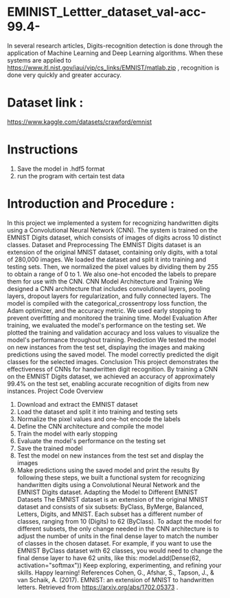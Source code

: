 # EMINIST_Lettter_dataset_val-acc-99.4-

In several research articles, Digits-recognition detection is done through the application of Machine Learning and Deep Learning algorithms. 
When these systems are applied to https://www.itl.nist.gov/iaui/vip/cs_links/EMNIST/matlab.zip , recognition is done very quickly and greater accuracy.

# Dataset link :
https://www.kaggle.com/datasets/crawford/emnist

# Instructions
1) Save the model in .hdf5 format
2) run the program with certain test data


# Introduction and Procedure  :

In this project 
we implemented a system for recognizing handwritten digits using a Convolutional
Neural Network (CNN). The system is trained on the EMNIST Digits dataset, which consists of images of
digits across 10 distinct classes.
Dataset and Preprocessing
The EMNIST Digits dataset is an extension of the original MNIST dataset, containing only digits, with a
total of 280,000 images. We loaded the dataset and split it into training and testing sets. Then, we
normalized the pixel values by dividing them by 255 to obtain a range of 0 to 1. We also one-hot encoded
the labels to prepare them for use with the CNN.
CNN Model Architecture and Training
We designed a CNN architecture that includes convolutional layers, pooling layers, dropout layers for
regularization, and fully connected layers. The model is compiled with the categorical_crossentropy loss
function, the Adam optimizer, and the accuracy metric. We used early stopping to prevent overfitting
and monitored the training time.
Model Evaluation
After training, we evaluated the model's performance on the testing set. We plotted the training and
validation accuracy and loss values to visualize the model's performance throughout training.
Prediction
We tested the model on new instances from the test set, displaying the images and making predictions
using the saved model. The model correctly predicted the digit classes for the selected images.
Conclusion
This project demonstrates the effectiveness of CNNs for handwritten digit recognition. By training a CNN
on the EMNIST Digits dataset, we achieved an accuracy of approximately 99.4% on the test set, enabling
accurate recognition of digits from new instances.
Project Code Overview
1. Download and extract the EMNIST dataset
2. Load the dataset and split it into training and testing sets
3. Normalize the pixel values and one-hot encode the labels
4. Define the CNN architecture and compile the model
5. Train the model with early stopping
6. Evaluate the model's performance on the testing set
7. Save the trained model
8. Test the model on new instances from the test set and display the images
9. Make predictions using the saved model and print the results
By following these steps, we built a functional system for recognizing handwritten digits using a
Convolutional Neural Network and the EMNIST Digits dataset.
Adapting the Model to Different EMNIST Datasets
The EMNIST dataset is an extension of the original MNIST dataset and consists of six subsets: ByClass,
ByMerge, Balanced, Letters, Digits, and MNIST. Each subset has a different number of classes, ranging
from 10 (Digits) to 62 (ByClass). To adapt the model for different subsets, the only change needed in the
CNN architecture is to adjust the number of units in the final dense layer to match the number of classes
in the chosen dataset. For example, if you want to use the EMNIST ByClass dataset with 62 classes, you
would need to change the final dense layer to have 62 units, like this: model.add(Dense(62,
activation="softmax"))
Keep exploring, experimenting, and refining your skills. Happy learning!
References Cohen, G., Afshar, S., Tapson, J., & van Schaik, A. (2017). EMNIST: an extension of MNIST to
handwritten letters. Retrieved from https://arxiv.org/abs/1702.05373 .
